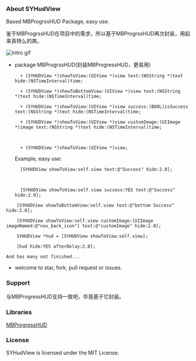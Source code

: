 ### About SYHudView

Based MBProgrssHUD Package, easy use.

鉴于MBProgrssHUD在项目中的需求，所以基于MBProgrssHUD再次封装，用起来真特么的爽。

![intro gif](https://github.com/sauchye/SYHUDView/blob/master/into.gif)



- package MBProgrssHUD(封装MBProgressHUD，更易用)<br/>

	

		+ (SYHUDView *)showToView:(UIView *)view text:(NSString *)text hide:(NSTimeInterval)time;

		+ (SYHUDView *)showToBottomView:(UIView *)view text:(NSString *)text hide:(NSTimeInterval)time;

		+ (SYHUDView *)showToView:(UIView *)view success:(BOOL)isSuccess  text:(NSString *)text hide:(NSTimeInterval)time;

		+ (SYHUDView *)showToView:(UIView *)view customImage:(UIImage *)image text:(NSString *)text hide:(NSTimeInterval)time;

		

		+ (SYHUDView *)showToView:(UIView *)view;

	

	Example, easy use:

	

	 	

		[SYHUDView showToView:self.view text:@"Success" hide:2.0];

	

		[SYHUDView showToView:self.view success:YES text:@"Success" hide:2.0];

``` 
	[SYHUDView showToBottomView:self.view text:@"bottom Success" hide:2.0];

	[SYHUDView showToView:self.view customImage:[UIImage imageNamed:@"nav_back_icon"] text:@"customImage" hide:2.0];

	SYHUDView *hud = [SYHUDView showToView:self.view];

	[hud hide:YES afterDelay:2.0]; 

And has many not finished...
```

- welcome to star, fork, pull request or issues.

### Support

与MBProgressHUD支持一致吧，毕竟基于它封装。

### Libraries

<a href="https://github.com/jdg/MBProgressHUD">MBProgressHUD</a>



### License

SYHudView is licensed under the MIT License.